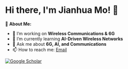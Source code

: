 # Hi there, I'm Jianhua Mo! 👋

🎯 **About Me:**
- 🔭 I’m working on **Wireless Communications & 6G**
- 🌱 I’m currently learning **AI-Driven Wireless Networks**
- 💬 Ask me about **6G, AI, and Communications**
- 📫 How to reach me: [Email](mailto:mojianhua01@gmail.com)

[![Google Scholar](https://img.shields.io/badge/Google_Scholar-4285F4?logo=googlescholar)](https://scholar.google.com/citations?user=mojianhua01)
